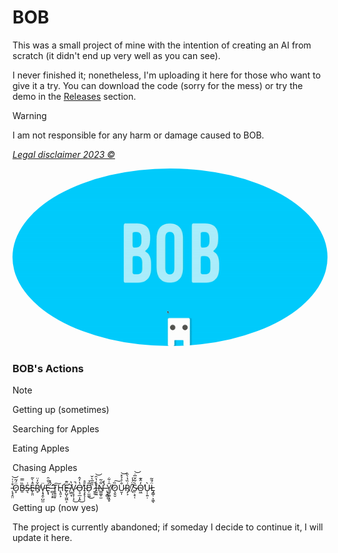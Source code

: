 # BOB

This was a small project of mine with the intention of creating an AI from scratch (it didn't end up very well as you can see).

I never finished it; nonetheless, I'm uploading it here for those who want to give it a try. You can download the code (sorry for the mess) or try the demo in the [Releases](https://github.com/FerLS/BOB/releases) section.

>[!Warning]
>I am not responsible for any harm or damage caused to BOB.
>
>*[Legal disclaimer 2023 ©](https://t.ly/6w_bR)*

<a href="url"><img src="https://github.com/FerLS/BOB/blob/main/preview.gif"  style="border-radius:50%"></a>

### BOB's Actions

>[!Note]
> Getting up (sometimes)
> 
> Searching for Apples
> 
> Eating Apples
> 
> Chasing Apples
> 
>
> ̵̨̘̭̤͒͗͑͝Ö̷̞́͂Ḇ̶̏̿S̵͉͗Ē̵̙̱̤̍̀͂Ř̸̥̒̈V̵͎̘̭̹̺̫̈E̵̢̘͗̐̑ ̶̛̛̻͎̞̱́̂̽T̷̥͍͈̟͠H̵̢̛͈͕Ë̶̛̙̺̞̫͖͕͊ ̸͖̤̘̆̔V̷̗̝̞̣͔̚͜O̶͉̠̲͎̭̔̓̂̕͜Ĭ̴̧̝̖̹̹̊D̵̦̫͚̅̉͜ ̷͍̱̏̎̅͛̌̚Ḭ̶͖̄͑̔̑͝N̶͇͚̩̫͋̃̚ ̵̢̝̻͎̉̓Y̸̼̬͚̖̭̥̑̇͋Ȍ̷̧̮̮͠U̷̮̩̐̉̉̽͝R̸̡͕͗̏̔̀̏ ̸̘͛̈́̾S̵̠͕̠̜͛͋̆̅̇͝O̴͖̒̂͊̕Ù̵̹̹͍̣L̵̡͇̜͕͖̈́̄̃ͅ
>
> Getting up (now yes)

The project is currently abandoned; if someday I decide to continue it, I will update it here.
